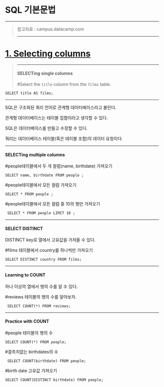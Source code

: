 # SQL 기본문법

---

> 참고자료 : campus.datacamp.com
>
> ---

# <u>**1. Selecting columns**</u>

> ---
>
> #### SELECTing single columns
>
> #Select the `title` column from the `films` table.

```SELECT title AS films;```

---



SQL은 구조화된 쿼리 언어로 관계형 데이터베이스라고 불린다. 

관계형 데이터베이스는 테이블 집합이라고 생각할 수 있다.

SQL은 데이터베이스를 만들고 수정할 수 있다.

쿼리는 데이터베이스 테이블(혹은 테이블 조합)의 데이터 요청이다.



---

#### SELECTing multiple columns

#people테이블에서 두 개 컬럼(name, birthdate) 가져오기

``` SELECT name, birthdate FROM people ; ```

#people테이블에서 모든 컬럼 가져오기

``` SELECT * FROM people ; ```

#people테이블에서 모든 컬럼 중 10의 행만 가져오기

``` SELECT * FROM people LIMIT 10 ;```

---

#### SELECT DISTINCT

DISTINCT key로 열에서 고유값을 가져올 수 있다.

#films 테이블에서 country를 하나씩만 가져오기

``` SELECT DISTINCT country FROM films; ```

----

#### Learning to COUNT

하나 이상의 열에서 행의 수를 알 수 있다.

#reviews 테이블의 행의 수를 알아보자.

``` SELECT COUNT(*) FROM reviews;```

---

#### Practice with COUNT

#people 테이블의 행의 수

``` SELECT COUNT(*) FROM people; ```

#결측치없는 birthdates의 수

``` SELECT COUNT(birthdate) FROM people;```

#birth date 고유값 가져오기

```SELECT COUNT(DISTINCT birthdate) FROM people;```

